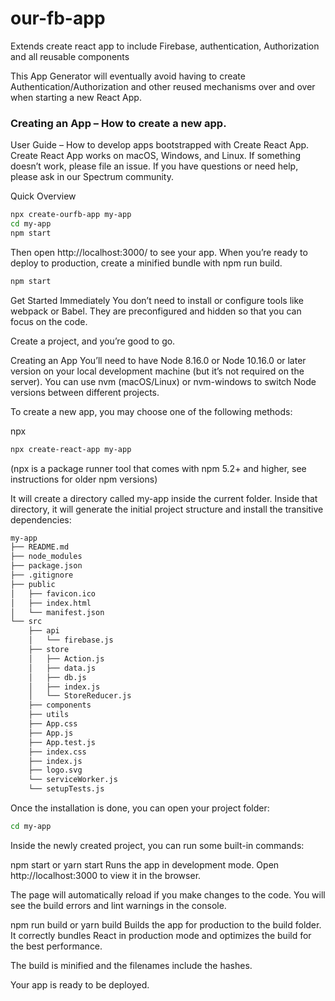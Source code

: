 # our-fb-app
Extends create react app to include Firebase, authentication, Authorization and all reusable components

This App Generator will eventually avoid having to create Authentication/Authorization and other reused mechanisms over and over when starting a new React App. 

### Creating an App – How to create a new app.
User Guide – How to develop apps bootstrapped with Create React App.
Create React App works on macOS, Windows, and Linux.
If something doesn’t work, please file an issue.
If you have questions or need help, please ask in our Spectrum community.

Quick Overview
```bash
npx create-ourfb-app my-app
cd my-app
npm start
```

Then open http://localhost:3000/ to see your app.
When you’re ready to deploy to production, create a minified bundle with npm run build.

```bash
npm start
```

Get Started Immediately
You don’t need to install or configure tools like webpack or Babel.
They are preconfigured and hidden so that you can focus on the code.

Create a project, and you’re good to go.

Creating an App
You’ll need to have Node 8.16.0 or Node 10.16.0 or later version on your local development machine (but it’s not required on the server). You can use nvm (macOS/Linux) or nvm-windows to switch Node versions between different projects.

To create a new app, you may choose one of the following methods:

npx
```bash
npx create-react-app my-app
```
(npx is a package runner tool that comes with npm 5.2+ and higher, see instructions for older npm versions)

It will create a directory called my-app inside the current folder.
Inside that directory, it will generate the initial project structure and install the transitive dependencies:

```bash
my-app
├── README.md
├── node_modules
├── package.json
├── .gitignore
├── public
│   ├── favicon.ico
│   ├── index.html
│   └── manifest.json
└── src
    ├── api
    │   └── firebase.js
    ├── store
    │   ├── Action.js
    │   ├── data.js
    │   ├── db.js
    │   ├── index.js
    │   └── StoreReducer.js
    ├── components
    ├── utils
    ├── App.css
    ├── App.js
    ├── App.test.js
    ├── index.css
    ├── index.js
    ├── logo.svg
    └── serviceWorker.js
    └── setupTests.js
```
Once the installation is done, you can open your project folder:

```bash
cd my-app
```

Inside the newly created project, you can run some built-in commands:

npm start or yarn start
Runs the app in development mode.
Open http://localhost:3000 to view it in the browser.

The page will automatically reload if you make changes to the code.
You will see the build errors and lint warnings in the console.

npm run build or yarn build
Builds the app for production to the build folder.
It correctly bundles React in production mode and optimizes the build for the best performance.

The build is minified and the filenames include the hashes.

Your app is ready to be deployed.
